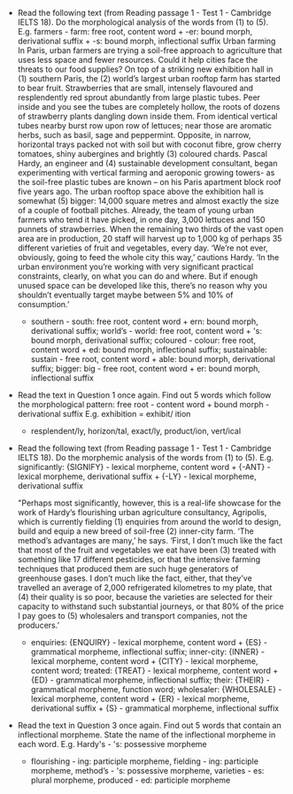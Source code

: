 - Read the following text (from Reading passage 1 - Test 1 - Cambridge IELTS 18). Do the morphological analysis of the words from (1) to (5). 
  E.g. farmers - farm: free root, content word + -er: bound morph, derivational suffix + -s: bound morph, inflectional suffix
                                                                         Urban farming
  In Paris, urban farmers are trying a soil-free approach to agriculture that uses less space and fewer resources. Could it help cities face the threats to our food supplies?
  On top of a striking new exhibition hall in (1) southern Paris, the (2) world’s largest urban rooftop farm has started to bear fruit. Strawberries that are small, intensely flavoured and resplendently red sprout abundantly from large plastic tubes. Peer inside and you see the tubes are completely hollow, the roots of dozens of strawberry plants dangling down inside them. From identical vertical tubes nearby burst row upon row of lettuces; near those are aromatic herbs, such as basil, sage and peppermint. Opposite, in narrow, horizontal trays packed not with soil but with coconut fibre, grow cherry tomatoes, shiny aubergines and brightly (3) coloured chards.
  Pascal Hardy, an engineer and (4) sustainable development consultant, began experimenting with vertical farming and aeroponic growing towers- as the soil-free plastic tubes are known – on his Paris apartment block roof five years ago. The urban rooftop space above the exhibition hall is somewhat (5) bigger: 14,000 square metres and almost exactly the size of a couple of football pitches. Already, the team of young urban farmers who tend it have picked, in one day, 3,000 lettuces and 150 punnets of strawberries. When the remaining two thirds of the vast open area are in production, 20 staff will harvest up to 1,000 kg of perhaps 35 different varieties of fruit and vegetables, every day. ‘We’re not ever, obviously, going to feed the whole city this way,’ cautions Hardy. ‘In the urban environment you’re working with very significant practical constraints, clearly, on what you can do and where. But if enough unused space can be developed like this, there’s no reason why you shouldn’t eventually target maybe between 5% and 10% of consumption.’
	- southern - south: free root, content word + ern: bound morph, derivational suffix; world’s - world: free root, content word + 's: bound morph, derivational suffix; coloured - colour: free root, content word + ed: bound morph, inflectional suffix; sustainable: sustain - free root, content word + able: bound morph, derivational suffix; bigger: big - free root, content word + er: bound morph, inflectional suffix
- Read the text in Question 1 once again. Find out 5 words which follow the morphological pattern:
  free root - content word + bound morph - derivational suffix 
  E.g. exhibition = exhibit/ ition
	- resplendent/ly, horizon/tal, exact/ly, product/ion, vert/ical
- Read the following text (from Reading passage 1 - Test 1 - Cambridge IELTS 18). Do the morphemic analysis of the words from (1) to (5). 
  E.g. significantly: {SIGNIFY} - lexical morpheme, content word + {-ANT} - lexical morpheme, derivational suffix + {-LY} - lexical morpheme, derivational suffix
  
  "Perhaps most significantly, however, this is a real-life showcase for the work of Hardy’s flourishing urban agriculture consultancy, Agripolis, which is currently fielding (1) enquiries from around the world to design, build and equip a new breed of soil-free (2) inner-city farm. ‘The method’s advantages are many,’ he says. ‘First, I don’t much like the fact that most of the fruit and vegetables we eat have been (3) treated with something like 17 different pesticides, or that the intensive farming techniques that produced them are such huge generators of greenhouse gases. I don’t much like the fact, either, that they’ve travelled an average of 2,000 refrigerated kilometres to my plate, that (4) their quality is so poor, because the varieties are selected for their capacity to withstand such substantial journeys, or that 80% of the price I pay goes to (5) wholesalers and transport companies, not the producers.’
	- enquiries: {ENQUIRY} - lexical morpheme, content word + {ES} - grammatical morpheme, inflectional suffix;  inner-city: {INNER} - lexical morpheme, content word + {CITY} - lexical morpheme, content word; treated: {TREAT} - lexical morpheme, content word + {ED} - grammatical morpheme, inflectional suffix; their: {THEIR} - grammatical morpheme, function word; wholesaler: {WHOLESALE} - lexical morpheme, content word + {ER} - lexical morpheme, derivational suffix + {S} - grammatical morpheme, inflectional suffix
- Read the text in Question 3 once again. Find out 5 words that contain an inflectional morpheme. State the name of the inflectional morpheme in each word. 
  E.g. Hardy's - 's: possessive morpheme
	- flourishing - ing: participle morpheme, fielding - ing: participle morpheme, method’s - 's: possessive morpheme, varieties - es: plural morpheme, produced - ed: participle morpheme